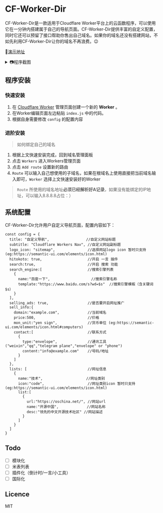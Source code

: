 # CF-Worker-Dir

CF-Worker-Dir是一款适用于Cloudflare Worker平台上的云函数程序，可以使用它在一分钟内搭建属于自己的导航页面。CF-Worker-Dir提供丰富的自定义配置，同时它还可以预留了接口帮助你售出自己域名。如果你的域名还没有搭建网站，不如先利用CF-Worker-Dir让你的域名不再浪费。😉

🎉[演示地址](http://go.ntnas.top/)

<details>
<summary>📷程序截图</summary>
<img src="https://ntnas.top:82/typecho/usr/uploads/2022/10/323919502.jpg"/>
</details>

## 程序安装
### 快速安装
1. 在 [Cloudflare Worker](https://workers.cloudflare.com/) 管理页面创建一个新的 **Worker** 。
2. 在Worker编辑页面左边粘贴 `index.js` 中的代码。
3. 根据自身需要修改 `config` 的配置内容
### 进阶安装
> 如何绑定自己的域名
1. 根据上文快速安装完成，回到域名管理面板
2. 点击 `Workers` 进入Workers管理页面
3. 点击 `Add route` 设置新的路由
4. `Route` 可以输入自己想使用的子域名，如果在根域名上使用直接把当前域名输入即可，`Worker` 选择上文快速安装好的Worker
> `Route` 所使用的域名地址**必须已经解析好A记录**，如果没有能绑定的IP地址，可以输入8.8.8.8占位：）

## 系统配置

CF-Worker-Dir允许用户自定义导航页面，配置内容如下：
```
const config = {
  title: "自定义导航",                 //自定义网站标题
  subtitle: "Cloudflare Workers Nav", //自定义网站副标题
  logo_icon: "sitemap",               //选择网站logo icon 暂时只支持 (eg:https://semantic-ui.com/elements/icon.html)
  hitokoto: true,                     //开启 一言 插件
  search:true,                        //开启 搜索 功能  
  search_engine:[                     //搜索引擎列表
    {
      name:"百度一下",                   //搜索引擎名称
      template:"https://www.baidu.com/s?wd=$s"  //搜索引擎模板（含关键词$s）
    }
  ],
  selling_ads: true,                  //是否要开启网址推广
  sell_info:{
    domain:"example.com",             //当前域名
    price:500,                        //价格
    mon_unit:"yen sign",              //货币单位 (eg:https://semantic-ui.com/elements/icon.html#computers)
    contact:[                         //联系方式
      {
        type:"envelope",              //通讯工具 ("weixin","qq","telegram plane","envelope" or "phone")
        content:"info@example.com"    //号码/地址
      }
    ]                        
  },
  lists: [                            //网址信息
    {
      name:"技术",                    //网址类别
      icon:"code",                    //网址类别icon 暂时只支持 (eg:https://semantic-ui.com/elements/icon.html)
      list:[
        {
          url:"https://oschina.net/", //网站url
          name:"开源中国",             //网站名称
          desc:"领先的中文开源技术社区" //网站描述
        }
      ]
    }
  ]
}
```

## Todo
- [ ] 模块化
- [ ] 米表列表
- [ ] 插件化（倒计时/一言/小工具）  
- [ ] 国际化  

## Licence

MIT
